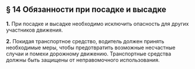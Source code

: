 ## § 14 Обязанности при посадке и высадке

**1.** При посадке и высадке необходимо исключить опасность для других участников движения.

**2.** Покидая транспортное средство, водитель должен принять необходимые меры, чтобы предотвратить возможные несчастные случаи и помехи дорожному движению. Транспортные средства должны быть защищены от неправомочного использования.